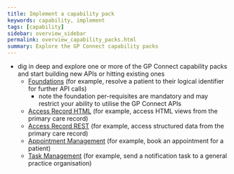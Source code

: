 ```yaml
---
title: Implement a capability pack
keywords: capability, implement
tags: [capability]
sidebar: overview_sidebar
permalink: overview_capability_packs.html
summary: Explore the GP Connect capability packs
---
```


- dig in deep and explore one or more of the GP Connect capability packs and start building new APIs or hitting existing ones
  - [Foundations](foundations.html) (for example, resolve a patient to their logical identifier for further API calls)
  	- note the foundation per-requisites are mandatory and may restrict your ability to utilise the GP Connect APIs
  - [Access Record HTML](accessrecord.html) (for example, access HTML views from the primary care record)
  - [Access Record REST](accessrecord_rest.html) (for example, access structured data from the primary care record)
  - [Appointment Management](appointments.html) (for example, book an appointment for a patient)
  - [Task Management](tasks.html) (for example, send a notification task to a general practice organisation)
